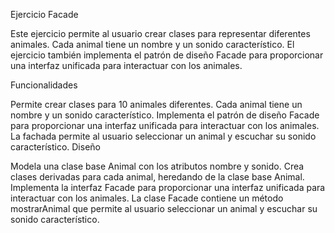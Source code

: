 Ejercicio Facade

Este ejercicio permite al usuario crear clases para representar diferentes animales. Cada animal tiene un nombre y un sonido característico. El ejercicio también implementa el patrón de diseño Facade para proporcionar una interfaz unificada para interactuar con los animales.

Funcionalidades

Permite crear clases para 10 animales diferentes.
Cada animal tiene un nombre y un sonido característico.
Implementa el patrón de diseño Facade para proporcionar una interfaz unificada para interactuar con los animales.
La fachada permite al usuario seleccionar un animal y escuchar su sonido característico.
Diseño

Modela una clase base Animal con los atributos nombre y sonido.
Crea clases derivadas para cada animal, heredando de la clase base Animal.
Implementa la interfaz Facade para proporcionar una interfaz unificada para interactuar con los animales.
La clase Facade contiene un método mostrarAnimal que permite al usuario seleccionar un animal y escuchar su sonido característico.
